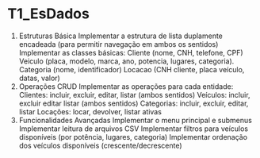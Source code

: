 # T1_EsDados

1. Estruturas Básica
Implementar a estrutura de lista duplamente encadeada (para permitir navegação em ambos os sentidos)
Implementar as classes básicas:
Cliente (nome, CNH, telefone, CPF)
Veiculo (placa, modelo, marca, ano, potencia, lugares, categoria).
Categoria (nome, identificador)
Locacao (CNH cliente, placa veículo, datas, valor)
2. Operações CRUD
Implementar as operações para cada entidade:
Clientes: incluir, excluir, editar, listar (ambos sentidos) Veículos: incluir, excluir editar listar (ambos sentidos)
Categorias: incluir, excluir, editar, listar Locações: locar, devolver, listar ativas
3. Funcionalidades Avançadas
Implementar o menu principal e submenus
Implementar leitura de arquivos CSV
Implementar filtros para veículos disponíveis (por potência, lugares, categoria) Implementar ordenação dos veículos disponíveis (crescente/decrescente)